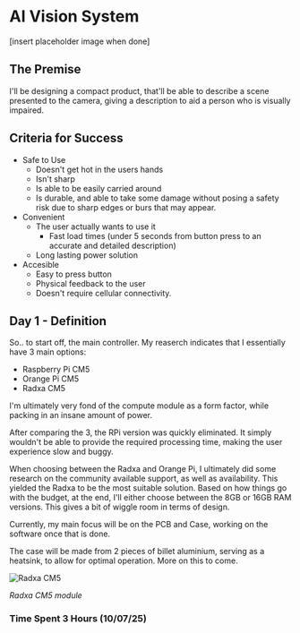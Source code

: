# AI Vision System

[insert placeholder image when done]

## The Premise

I'll be designing a compact product, that'll be able to describe a scene presented to the camera, giving a description to aid a person who is visually impaired.

## Criteria for Success
- Safe to Use
	- Doesn't get hot in the users hands
	- Isn't sharp
	- Is able to be easily carried around
	- Is durable, and able to take some damage without posing a safety risk due to sharp edges or burs that may appear.
- Convenient 
	- The user actually wants to use it
		- Fast load times (under 5 seconds from button press to an accurate and detailed description)
	- Long lasting power solution
- Accesible
	- Easy to press button
	- Physical feedback to the user
	- Doesn't require cellular connectivity.

## Day 1 - Definition

So.. to start off, the main controller. My reaserch indicates that I essentially have 3 main options:
- Raspberry Pi CM5
- Orange Pi CM5
- Radxa CM5

I'm ultimately very fond of the compute module as a form factor, while packing in an insane amount of power.

After comparing the 3, the RPi version was quickly eliminated. It simply wouldn't be able to provide the required processing time, making the user experience slow and buggy. 

When choosing between the Radxa and Orange Pi, I ultimately did some research on the community available support, as well as availability. This yielded the Radxa to be the most suitable solution. Based on how things go with the budget, at the end, I'll either choose between the 8GB or 16GB RAM versions. This gives a bit of wiggle room in terms of design.

Currently, my main focus will be on the PCB and Case, working on the software once that is done.

The case will be made from 2 pieces of billet aluminium, serving as a heatsink, to allow for optimal operation. More on this to come.

![Radxa CM5](https://radxa.com/cm/cm5/banner_cm5.webp)

*Radxa CM5 module*

### Time Spent 3 Hours (10/07/25)
 
